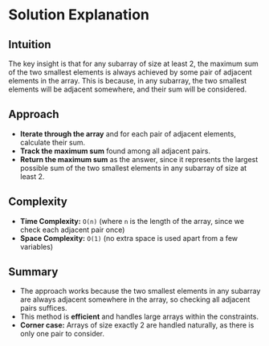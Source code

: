 # Solution Explanation

## Intuition
The key insight is that for any subarray of size at least 2, the maximum sum of the two smallest elements is always achieved by some pair of adjacent elements in the array. This is because, in any subarray, the two smallest elements will be adjacent somewhere, and their sum will be considered.

## Approach
- **Iterate through the array** and for each pair of adjacent elements, calculate their sum.
- **Track the maximum sum** found among all adjacent pairs.
- **Return the maximum sum** as the answer, since it represents the largest possible sum of the two smallest elements in any subarray of size at least 2.

## Complexity
- **Time Complexity:** `O(n)` (where `n` is the length of the array, since we check each adjacent pair once)
- **Space Complexity:** `O(1)` (no extra space is used apart from a few variables)

## Summary
- The approach works because the two smallest elements in any subarray are always adjacent somewhere in the array, so checking all adjacent pairs suffices.
- This method is **efficient** and handles large arrays within the constraints.
- **Corner case:** Arrays of size exactly 2 are handled naturally, as there is only one pair to consider.

